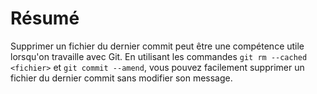 # Résumé

Supprimer un fichier du dernier commit peut être une compétence utile lorsqu'on travaille avec Git. En utilisant les commandes `git rm --cached <fichier>` et `git commit --amend`, vous pouvez facilement supprimer un fichier du dernier commit sans modifier son message.
